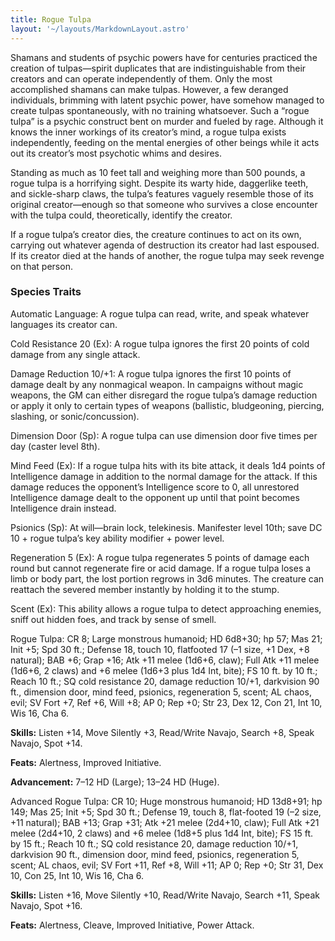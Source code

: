 ```yaml
---
title: Rogue Tulpa
layout: '~/layouts/MarkdownLayout.astro'
---
```

Shamans and students of psychic powers have for centuries practiced the
creation of tulpas—spirit duplicates that are indistinguishable from their
creators and can operate independently of them. Only the most accomplished
shamans can make tulpas. However, a few deranged individuals, brimming with
latent psychic power, have somehow managed to create tulpas spontaneously,
with no training whatsoever. Such a “rogue tulpa” is a psychic construct bent
on murder and fueled by rage. Although it knows the inner workings of its
creator’s mind, a rogue tulpa exists independently, feeding on the mental
energies of other beings while it acts out its creator’s most psychotic whims
and desires.

Standing as much as 10 feet tall and weighing more than 500 pounds, a rogue
tulpa is a horrifying sight. Despite its warty hide, daggerlike teeth, and
sickle-sharp claws, the tulpa’s features vaguely resemble those of its
original creator—enough so that someone who survives a close encounter with
the tulpa could, theoretically, identify the creator.

If a rogue tulpa’s creator dies, the creature continues to act on its own,
carrying out whatever agenda of destruction its creator had last espoused. If
its creator died at the hands of another, the rogue tulpa may seek revenge on
that person.

###  Species Traits

Automatic Language: A rogue tulpa can read, write, and speak whatever
languages its creator can.

Cold Resistance 20 (Ex): A rogue tulpa ignores the first 20 points of cold
damage from any single attack.

Damage Reduction 10/+1: A rogue tulpa ignores the first 10 points of damage
dealt by any nonmagical weapon. In campaigns without magic weapons, the GM can
either disregard the rogue tulpa’s damage reduction or apply it only to
certain types of weapons (ballistic, bludgeoning, piercing, slashing, or
sonic/concussion).

Dimension Door (Sp): A rogue tulpa can use dimension door five times per day
(caster level 8th).

Mind Feed (Ex): If a rogue tulpa hits with its bite attack, it deals 1d4
points of Intelligence damage in addition to the normal damage for the attack.
If this damage reduces the opponent’s Intelligence score to 0, all unrestored
Intelligence damage dealt to the opponent up until that point becomes
Intelligence drain instead.

Psionics (Sp): At will—brain lock, telekinesis. Manifester level 10th; save DC
10 + rogue tulpa’s key ability modifier + power level.

Regeneration 5 (Ex): A rogue tulpa regenerates 5 points of damage each round
but cannot regenerate fire or acid damage. If a rogue tulpa loses a limb or
body part, the lost portion regrows in 3d6 minutes. The creature can reattach
the severed member instantly by holding it to the stump.

Scent (Ex): This ability allows a rogue tulpa to detect approaching enemies,
sniff out hidden foes, and track by sense of smell.

Rogue Tulpa: CR 8; Large monstrous humanoid; HD 6d8+30; hp 57; Mas 21; Init
+5; Spd 30 ft.; Defense 18, touch 10, flatfooted 17 (–1 size, +1 Dex, +8
natural); BAB +6; Grap +16; Atk +11 melee (1d6+6, claw); Full Atk +11 melee
(1d6+6, 2 claws) and +6 melee (1d6+3 plus 1d4 Int, bite); FS 10 ft. by 10 ft.;
Reach 10 ft.; SQ cold resistance 20, damage reduction 10/+1, darkvision 90
ft., dimension door, mind feed, psionics, regeneration 5, scent; AL chaos,
evil; SV Fort +7, Ref +6, Will +8; AP 0; Rep +0; Str 23, Dex 12, Con 21, Int
10, Wis 16, Cha 6.

**Skills:** Listen +14, Move Silently +3, Read/Write Navajo, Search +8, Speak
Navajo, Spot +14.

**Feats:** Alertness, Improved Initiative.

**Advancement:** 7–12 HD (Large); 13–24 HD (Huge).

Advanced Rogue Tulpa: CR 10; Huge monstrous humanoid; HD 13d8+91; hp 149; Mas
25; Init +5; Spd 30 ft.; Defense 19, touch 8, flat-footed 19 (–2 size, +11
natural); BAB +13; Grap +31; Atk +21 melee (2d4+10, claw); Full Atk +21 melee
(2d4+10, 2 claws) and +6 melee (1d8+5 plus 1d4 Int, bite); FS 15 ft. by 15
ft.; Reach 10 ft.; SQ cold resistance 20, damage reduction 10/+1, darkvision
90 ft., dimension door, mind feed, psionics, regeneration 5, scent; AL chaos,
evil; SV Fort +11, Ref +8, Will +11; AP 0; Rep +0; Str 31, Dex 10, Con 25, Int
10, Wis 16, Cha 6.

**Skills:** Listen +16, Move Silently +10, Read/Write Navajo, Search +11,
Speak Navajo, Spot +16.

**Feats:** Alertness, Cleave, Improved Initiative, Power Attack.

